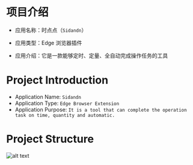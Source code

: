 # 项目介绍

- 应用名称：时点点（`Sidandn`）

- 应用类型：Edge 浏览器插件

- 应用介绍：它是一款能够定时、定量、全自动完成操作任务的工具



# Project Introduction

- Application Name: `Sidandn`
- Application Type: `Edge Browser Extension`
- Application Purpose: `It is a tool that can complete the operation task on time, quantity and automatic.`



# Project Structure
![alt text](image.png)